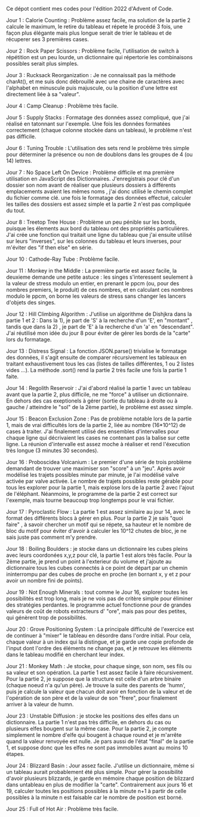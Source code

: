 Ce dépot contient mes codes pour l'édition 2022 d'Advent of Code.

Jour 1 : Calorie Counting : Problème assez facile, ma solution de la partie 2 calcule le maximum, le retire du tableau et répete le procédé 3 fois, une façon plus élégante mais plus longue serait de trier le tableau et de récuperer ses 3 premières cases.

Jour 2 : Rock Paper Scissors : Problème facile, l'utilisation de switch à répétition est un peu lourde, un dictionnaire qui répertorie les combinaisons possibles serait plus simples.

Jour 3 : Rucksack Reorganization : Je ne connaissait pas la méthode charAt(), et me suis donc débrouillé avec une chaine de caractères avec l'alphabet en minuscule puis majuscule, ou la position d'une lettre est directement liée à sa "valeur".

Jour 4 : Camp Cleanup : Problème très facile.

Jour 5 : Supply Stacks : Formatage des données assez compliqué, que j'ai réalisé en tatonnant sur l'exemple. Une fois les données formatées correctement (chaque colonne stockée dans un tableau), le problème n'est pas difficile.

Jour 6 : Tuning Trouble : L'utilisation des sets rend le problème très simple pour déterminer la présence ou non de doublons dans les groupes de 4 (ou 14) lettres.

Jour 7 : No Space Left On Device : Problème difficile et ma première utilisation en JavaScript des Dictionnaires. J'enregistrais pour clé d'un dossier son nom avant de réaliser que plusieurs dossiers à différents emplacements avaient les mêmes noms , j'ai donc utilisé le chemin complet du fichier comme clé. une fois le formatage des données effectué, calculer les tailles des dossiers est assez simple et la partie 2 n'est pas compliquée du tout.

Jour 8 : Treetop Tree House : Problème un peu pénible sur les bords, puisque les élements aux bord du tableau ont des propriétés particulières. J'ai crée une fonction qui traitait une ligne du tableau que j'ai ensuite utilisé sur leurs "inverses", sur les colonnes du tableau et leurs inverses, pour m'éviter des "if then else" en série.

Jour 10 : Cathode-Ray Tube : Problème facile.

Jour 11 : Monkey in the Middle : La première partie est assez facile, la deuxieme demande une petite astuce : les singes s'interessent seulement à la valeur de stress modulo un entier, en prenant le ppcm (ou, pour des nombres premiers, le produit) de ces nombres, et en calculant ces nombres modulo le ppcm, on borne les valeurs de stress sans changer les lancers d'objets des singes.

Jour 12 : Hill Climbing Algorithm : J'utilise un algorithme de Dishjkra dans la partie 1 et 2 : Dans la 1), je part de 'S' à la recherche d'un 'E', en "montant" , tandis que dans la 2) , je part de 'E' à la recherche d'un 'a' en "descendant". J'ai réutilisé mon idée du jour 8 pour éviter de gérer les bords de la "carte" lors du formatage.

Jour 13 : Distress Signal : La fonction JSON.parse() trivialise le formatage des données, il s'agit ensuite de comparer récursivement les tableaux en traitant exhaustivement tous les cas (listes de tailles différentes, 1 ou 2 listes vides ...). La méthode .sort() rend la partie 2 très facile une fois la partie 1 faite.

Jour 14 : Regolith Reservoir : J'ai d'abord réalisé la partie 1 avec un tableau avant que la partie 2, plus difficile, ne me "force" à utiliser un dictionnaire. En dehors des cas exeptionels à gérer (sortie du tableau à droite ou à gauche / atteindre le "sol" de la 2ème partie), le problème est assez simple.

Jour 15 : Beacon Exclusion Zone : Pas de problème notable lors de la partie 1, mais de vrai difficultés lors de la partie 2, liée au nombre (16*10^12) de cases à traiter. J'ai finalement utilisé des ensembles d'intervalles pour chaque ligne qui décrivaient les cases ne contenant pas la balise sur cette ligne. La réunion d'intervalle est assez moche à réaliser et rend l'éxecution très longue (3 minutes 30 secondes).

Jour 16 : Proboscidea Volcanium : Le premier d'une série de trois problème demandant de trouver une maximiser son "score" à un "jeu". Après avoir modélisé les trajets possibles minute par minute, je l'ai modélisé valve activée par valve activée. Le nombre de trajets possibles reste gérable pour tous les explorer pour la partie 1, mais explose lors de la partie 2 avec l'ajout de l'éléphant. Néanmoins, le programme de la partie 2 est correct sur l'exemple, mais tourne beaucoup trop longtemps pour le vrai fichier.

Jour 17 : Pyroclastic Flow : La partie 1 est assez similaire au jour 14, avec le format des différents blocs à gérer en plus. Pour la partie 2 je sais "quoi faire" , à savoir chercher un motif qui se répete, sa hauteur et le nombre de bloc du motif pour éviter d'avoir à calculer les 10^12 chutes de bloc, je ne sais juste pas comment m'y prendre.

Jour 18 : Boiling Boulders : je stocke dans un dictionnaire les cubes pleins avec leurs coordonées x,y,z pour clé, la partie 1 est alors très facile. Pour la 2ème partie, je prend un point à l'exterieur du volume et j'ajoute au dictionnaire tous les cubes connectés à ce point de départ par un chemin ininterrompu par des cubes de proche en proche (en bornant x, y et z pour avoir un nombre fini de points).

Jour 19 : Not Enough Minerals : tout comme le Jour 16, explorer toutes les possibilités est trop long, mais je ne vois pas de critère simple pour éliminer des stratégies perdantes. le programme actuel fonctionne pour de grandes valeurs de coût de robots extracteurs d' "ore", mais pas pour des petites, qui génèrent trop de possibilités.

Jour 20 : Grove Positioning System : La principale difficulté de l'exercice est de continuer à "mixer" le tableau en désordre dans l'ordre initial. Pour cela, chaque valeur à un index qui la distingue, et je garde une copie profonde de l'input dont l'ordre des éléments ne change pas, et je retrouve les éléments dans le tableau modifié en cherchant leur index.

Jour 21 : Monkey Math : Je stocke, pour chaque singe, son nom, ses fils ou sa valeur et son opération.
La partie 1 est assez facile à faire récursivement. Pour la partie 2, je suppose que la structure est celle d'un arbre binaire (chaque noeud n'a qu'un père). Je trouve la suite des parents de 'humn', puis je calcule la valeur que chacun doit avoir en fonction de la valeur et de l'opération de son père et de la valeur de son "frere", pour finalement arriver à la valeur de humn.

Jour 23 : Unstable Diffusion : je stocke les positions des elfes dans un dictionnaire. La partie 1 n'est pas très difficile, en dehors du cas ou plusieurs elfes bougent sur la même case. Pour la partie 2, je compte simplement le nombre d'elfe qui bougent à chaque round et je m'arrête quand la valeur renvoyée est nulle. Je pars aussi de l'état "final" de la partie 1, et suppose donc que les elfes ne sont pas immobiles avant au moins 10 étapes.

Jour 24 : Blizzard Basin : Jour assez facile. J'utilise un dictionnaire, même si un tableau aurait probablement été plus simple. Pour gérer la possibilité d'avoir plusieurs blizzards, je garde en mémoire chaque position de blizzard dans untableau en plus de modifier la "carte". Contrairement aux jours 16 et 19, calculer toutes les positions possibles à la minute n+1 à partir de celle possibles à la minute n est faisable car le nombre de position est borné.

Jour 25 : Full of Hot Air : Problème très facile.
